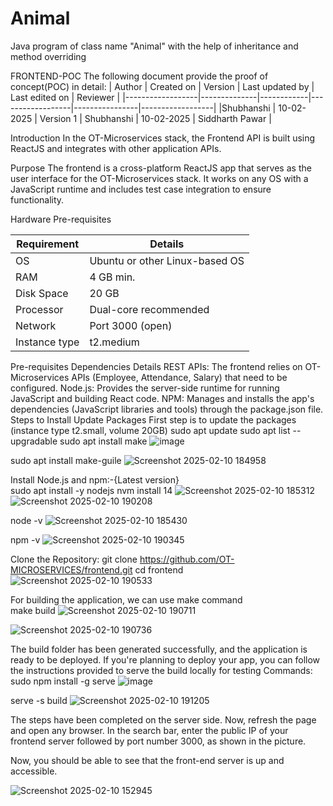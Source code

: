 # Animal
Java program of class name "Animal" with the help of inheritance and method overriding

FRONTEND-POC 
The following document provide the proof of concept(POC) in detail:
| Author           | Created on   | Version    | Last updated by  | Last edited on | Reviewer         |
|------------------|--------------|------------|------------------|----------------|------------------|
|Shubhanshi  | 10-02-2025   | Version 1  | Shubhanshi | 10-02-2025     | Siddharth Pawar  |


Introduction
In the OT-Microservices stack, the Frontend API is built using ReactJS and integrates with other application APIs.

Purpose
The frontend is a cross-platform ReactJS app that serves as the user interface for the OT-Microservices stack. It works on any OS with a JavaScript runtime and includes test case integration to ensure functionality.

 Hardware Pre-requisites

| Requirement      | Details                |
|------------------|------------------------|
| OS               | Ubuntu or other Linux-based OS |
| RAM              | 4 GB min.              |
| Disk Space       | 20 GB                  |
| Processor        | Dual-core recommended  |
| Network          | Port 3000 (open)        |
| Instance type    |  t2.medium             |
Pre-requisites
Dependencies	Details
REST APIs: The frontend relies on OT-Microservices APIs (Employee, Attendance, Salary) that need to be configured.
Node.js: Provides the server-side runtime for running JavaScript and building React code.
NPM: Manages and installs the app's dependencies (JavaScript libraries and tools) through the package.json file.
Steps to Install
Update Packages First step is to update the packages (instance type t2.small, volume 20GB)
    sudo apt update
    sudo apt list --upgradable
sudo  apt install make 
![image](https://github.com/user-attachments/assets/86d52f13-9658-4d14-a521-2387287a604c)

sudo apt install make-guile
![Screenshot 2025-02-10 184958](https://github.com/user-attachments/assets/b2313622-4365-4ce4-8caf-205c8909ce99)

Install Node.js and npm:-{Latest version}  
sudo apt install -y nodejs
 nvm install 14
![Screenshot 2025-02-10 185312](https://github.com/user-attachments/assets/feed4d69-1863-4cdb-bed7-6e1418a5c9ec)
![Screenshot 2025-02-10 190208](https://github.com/user-attachments/assets/5d4284d4-5dec-47ab-839b-0a4d37fd76eb)

  node -v
![Screenshot 2025-02-10 185430](https://github.com/user-attachments/assets/f4fb38d5-29d9-4061-afff-1cfcceeb8164)

npm -v
![Screenshot 2025-02-10 190345](https://github.com/user-attachments/assets/741ba182-c523-4ac9-9401-af4726f0da52)

Clone the Repository:
git clone https://github.com/OT-MICROSERVICES/frontend.git
cd frontend
![Screenshot 2025-02-10 190533](https://github.com/user-attachments/assets/8d186a2b-3102-40cc-8b5c-16225e04143c)


For building the application, we can use make command  
make build
![Screenshot 2025-02-10 190711](https://github.com/user-attachments/assets/d693cbb7-a3ab-4cd3-b6b9-cc316ffeba27)


![Screenshot 2025-02-10 190736](https://github.com/user-attachments/assets/783b8f94-a0c8-4e97-9675-31eb96fdfe9c)

The build folder has been generated successfully, and the application is 
ready to be deployed. 
If you're planning to deploy your app, you can follow the instructions 
provided to serve the build locally for testing 
Commands: 
sudo npm install -g serve 
 ![image](https://github.com/user-attachments/assets/9769bf52-69a2-437f-86d4-47147f108964)

serve -s build
![Screenshot 2025-02-10 191205](https://github.com/user-attachments/assets/97e6e85b-4eee-4904-a842-3f96404f83a1)

The steps have been completed on the server side. 
Now, refresh the page and open any browser. In the search bar, enter the 
public IP of your frontend server followed by port number 3000, as shown in 
the picture.  
 
 
 
  
 
Now, you should be able to see that the front-end server is up and accessible. 
 
 
 
 
 
 ![Screenshot 2025-02-10 152945](https://github.com/user-attachments/assets/ed3d862f-33ad-4dab-ac24-d5549f3e7236)

 
 
